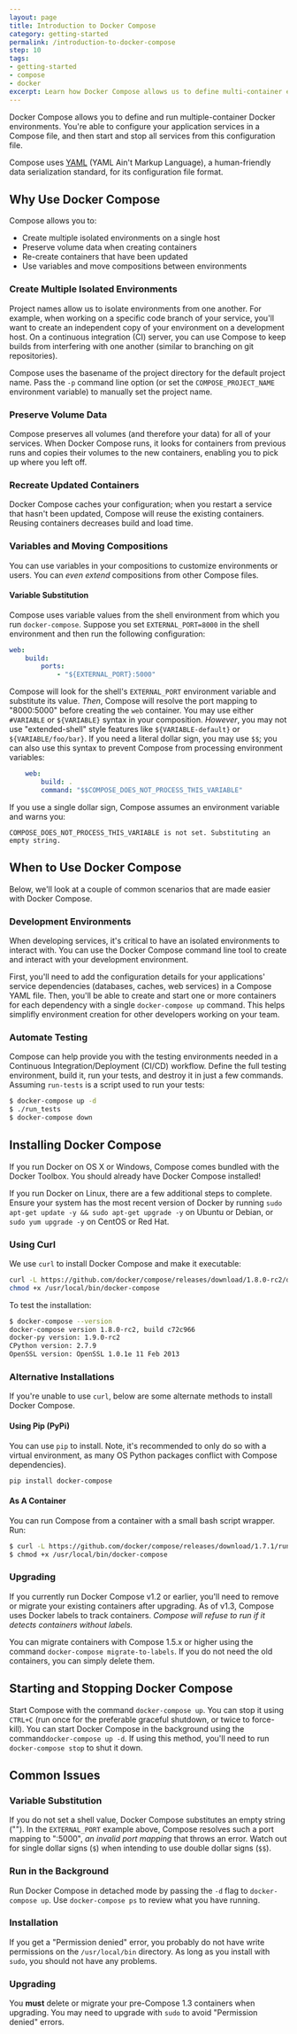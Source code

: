```yaml
---
layout: page
title: Introduction to Docker Compose
category: getting-started
permalink: /introduction-to-docker-compose
step: 10
tags:
- getting-started
- compose
- docker
excerpt: Learn how Docker Compose allows us to define multi-container environments.
---
```


Docker Compose allows you to define and run multiple-container Docker environments. You're able to configure your application services in a Compose file, and then start and stop all services from this configuration file.

Compose uses [YAML](http://yaml.org) (YAML Ain't Markup Language), a human-friendly data serialization standard, for its configuration file format.

## Why Use Docker Compose
Compose allows you to:

- Create multiple isolated environments on a single host
- Preserve volume data when creating containers
- Re-create containers that have been updated
- Use variables and move compositions between environments

### Create Multiple Isolated Environments
Project names allow us to isolate environments from one another. For example, when working on a specific code branch of your service, you'll want to create an independent copy of your environment on a development host. On a continuous integration (CI) server, you can use Compose to keep builds from interfering with one another (similar to branching on git repositories).

Compose uses the basename of the project directory for the default project name. Pass the `-p` command line option (or set the `COMPOSE_PROJECT_NAME` environment variable) to manually set the project name.

### Preserve Volume Data
Compose preserves all volumes (and therefore your data) for all of your services. When Docker Compose runs, it looks for containers from previous runs and copies their volumes to the new containers, enabling you to pick up where you left off.

### Recreate Updated Containers
Docker Compose caches your configuration; when you restart a service that hasn't been updated, Compose will reuse the existing containers. Reusing containers decreases build and load time.

### Variables and Moving Compositions
You can use variables in your compositions to customize environments or users. You can *even extend* compositions from other Compose files.

#### Variable Substitution
Compose uses variable values from the shell environment from which you run `docker-compose`. Suppose you set `EXTERNAL_PORT=8000` in the shell environment and then run the following configuration:

```yml
web:
    build:
        ports:
            - "${EXTERNAL_PORT}:5000"
```

Compose will look for the shell's `EXTERNAL_PORT` environment variable and substitute its value. *Then*, Compose will resolve the port mapping to "8000:5000" before creating the `web` container. You may use either `#VARIABLE` or `${VARIABLE}` syntax in your composition. *However*, you may not use "extended-shell" style features like `${VARIABLE-default}` or `${VARIABLE/foo/bar}`. If you need a literal dollar sign, you may use `$$`; you can also use this syntax to prevent Compose from processing environment variables:

```yml
    web:
        build: .
        command: "$$COMPOSE_DOES_NOT_PROCESS_THIS_VARIABLE"
```

If you use a single dollar sign, Compose assumes an environment variable and warns you:

```
COMPOSE_DOES_NOT_PROCESS_THIS_VARIABLE is not set. Substituting an empty string.
```

## When to Use Docker Compose
Below, we'll look at a couple of common scenarios that are made easier with Docker Compose.

### Development Environments
When developing services, it's critical to have an isolated environments to interact with. You can use the Docker Compose command line tool to create and interact with your development environment.

First, you'll need to add the configuration details for your applications' service dependencies (databases, caches, web services) in a Compose YAML file. Then, you'll be able to create and start one or more containers for each dependency with a single `docker-compose up` command. This helps simplifly environment creation for other developers working on your team.

### Automate Testing
Compose can help provide you with the testing environments needed in a Continuous Integration/Deployment (CI/CD) workflow. Define the full testing environment, build it, run your tests, and destroy it in just a few commands. Assuming `run-tests` is a script used to run your tests:

```bash
$ docker-compose up -d
$ ./run_tests
$ docker-compose down
```

## Installing Docker Compose
If you run Docker on OS X or Windows, Compose comes bundled with the Docker Toolbox. You should already have Docker Compose installed!

If you run Docker on Linux, there are a few additional steps to complete. Ensure your system has the most recent version of Docker by running `sudo apt-get update -y && sudo apt-get upgrade -y` on Ubuntu or Debian, or `sudo yum upgrade -y` on CentOS or Red Hat.

### Using Curl
We use `curl` to install Docker Compose and make it executable:

```bash
curl -L https://github.com/docker/compose/releases/download/1.8.0-rc2/docker-compose-`uname -s`-`uname -m` > /usr/local/bin/docker-compose
chmod +x /usr/local/bin/docker-compose
```

To test the installation:

```bash
$ docker-compose --version
docker-compose version 1.8.0-rc2, build c72c966
docker-py version: 1.9.0-rc2
CPython version: 2.7.9
OpenSSL version: OpenSSL 1.0.1e 11 Feb 2013
```

### Alternative Installations
If you're unable to use `curl`, below are some alternate methods to install Docker Compose.

#### Using Pip (PyPi)
You can use `pip` to install. Note, it's recommended to only do so with a virtual environment, as many OS Python packages conflict with Compose dependencies).

```bash
pip install docker-compose
```

#### As A Container
You can run Compose from a container with a small bash script wrapper. Run:

```bash
$ curl -L https://github.com/docker/compose/releases/download/1.7.1/run.sh > /usr/local/bin/docker-compose
$ chmod +x /usr/local/bin/docker-compose
```

### Upgrading
If you currently run Docker Compose v1.2 or earlier, you'll need to remove or migrate your existing containers after upgrading. As of v1.3, Compose uses Docker labels to track containers. *Compose will refuse to run if it detects containers without labels.*

You can migrate containers with Compose 1.5.x or higher using the command `docker-compose migrate-to-labels`. If you do not need the old containers, you can simply delete them.

## Starting and Stopping Docker Compose
Start Compose with the command `docker-compose up`. You can stop it using `CTRL+C` (run once for the preferable graceful shutdown, or twice to force-kill). You can start Docker Compose in the background using the command`docker-compose up -d`. If using this method, you'll need to run `docker-compose stop` to shut it down.

## Common Issues

### Variable Substitution
If you do not set a shell value, Docker Compose substitutes an empty string (""). In the `EXTERNAL_PORT` example above, Compose resolves such a port mapping to ":5000", *an invalid port mapping* that throws an error. Watch out for single dollar signs (`$`) when intending to use double dollar signs (`$$`).

### Run in the Background
Run Docker Compose in detached mode by passing the `-d` flag to `docker-compose up`. Use `docker-compose ps` to review what you have running.

### Installation
If you get a "Permission denied" error, you probably do not have write permissions on the `/usr/local/bin` directory. As long as you install with `sudo`, you should not have any problems.

### Upgrading
You **must** delete or migrate your pre-Compose 1.3 containers when upgrading. You may need to upgrade with `sudo` to avoid "Permission denied" errors.

